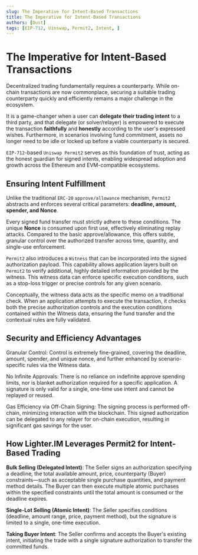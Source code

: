 ```yaml
---
slug: The Imperative for Intent-Based Transactions
title: The Imperative for Intent-Based Transactions
authors: [Dust]
tags: [EIP-712, Uinswap, Permit2, Intent, ]
---
```


The Imperative for Intent-Based Transactions
======

Decentralized trading fundamentally requires a counterparty. While on-chain transactions are now commonplace, securing a suitable trading counterparty quickly and efficiently remains a major challenge in the ecosystem.

It is a game-changer when a user can **delegate their trading intent** to a third party, and that delegate (or solver/relayer) is empowered to execute the transaction **faithfully** and **honestly** according to the user's expressed wishes. Furthermore, in scenarios involving fund commitment, assets no longer need to be idle or locked up before a viable counterparty is secured.

`EIP-712`-based `Uniswap Permit2` serves as this foundation of trust, acting as the honest guardian for signed intents, enabling widespread adoption and growth across the Ethereum and EVM-compatible ecosystems.

## Ensuring Intent Fulfillment

Unlike the traditional `ERC-20` `approve/allowance` mechanism, `Permit2` abstracts and enforces several critical parameters: **deadline, amount, spender, and Nonce**.

Every signed fund transfer must strictly adhere to these conditions. The unique **Nonce** is consumed upon first use, effectively eliminating replay attacks. Compared to the basic approve/allowance, this offers subtle, granular control over the authorized transfer across time, quantity, and single-use enforcement.

`Permit2` also introduces a `Witness` that can be incorporated into the signed authorization payload. This capability allows application layers built on `Permit2` to verify additional, highly detailed information provided by the witness. This witness data can enforce specific execution conditions, such as a stop-loss trigger or precise controls for any given scenario.

Conceptually, the witness data acts as the specific memo on a traditional check. When an application attempts to execute the transaction, it checks both the precise authorization controls and the execution conditions contained within the Witness data, ensuring the fund transfer and the contextual rules are fully validated.

## Security and Efficiency Advantages

Granular Control: Control is extremely fine-grained, covering the deadline, amount, spender, and unique nonce, and further enhanced by scenario-specific rules via the Witness data.

No Infinite Approvals: There is no reliance on indefinite approve spending limits, nor is blanket authorization required for a specific application. A signature is only valid for a single, one-time use intent and cannot be replayed or reused.

Gas Efficiency via Off-Chain Signing: The signing process is performed off-chain, minimizing interaction with the blockchain. This signed authorization can be delegated to any relayer for on-chain execution, resulting in significant gas savings for the user.

## How Lighter.IM Leverages Permit2 for Intent-Based Trading

**Bulk Selling (Delegated Intent)**: The Seller signs an authorization specifying a deadline, the total available amount, price, counterparty (Buyer) constraints—such as acceptable single purchase quantities, and payment method details. The Buyer can then execute multiple atomic purchases within the specified constraints until the total amount is consumed or the deadline expires.

**Single-Lot Selling (Atomic Intent)**: The Seller specifies conditions (deadline, amount range, price, payment method), but the signature is limited to a single, one-time execution.

**Taking Buyer Intent**: The Seller confirms and accepts the Buyer's existing intent, initiating the trade with a single signature authorization to transfer the committed funds.